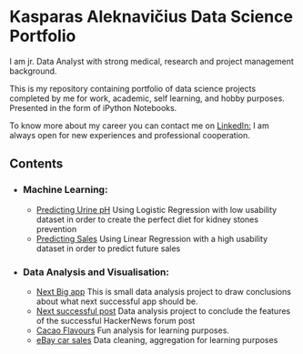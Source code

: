 # Kasparas Aleknavičius Data Science Portfolio

I am jr. Data Analyst with strong medical, research and project management background. 

This is  my repository containing portfolio of data science projects completed by me for work, academic, self learning, and hobby purposes. Presented in the form of iPython Notebooks. 

To know more about my career you can contact me on [LinkedIn:](https://www.linkedin.com/in/kasparas-aleknavicius/)
I am always open for new experiences and professional cooperation.

## Contents

* ### Machine Learning:
  * [Predicting Urine pH](https://github.com/kankius/kasparas/blob/master/ML_projects/Kasparas_Aleknavicius_VCSDA0224.ipynb) Using Logistic Regression with low usability dataset in order to create the perfect diet for kidney stones prevention
  * [Predicting Sales](https://github.com/kankius/kasparas/blob/master/ML_projects/sales_predict.ipynb) Using Linear Regression with a high usability dataset in order to predict future sales
* ### Data Analysis and Visualisation:
  * [Next Big app](https://github.com/kankius/kasparas/blob/master/micro_projects/app_store.ipynb) This is small data analysis project to draw conclusions about what next successful app should be. 
  * [Next successful post](https://github.com/kankius/kasparas/blob/master/micro_projects/Hacker_news_Kasparas_A.ipynb) Data analysis project to conclude the features of the successful HackerNews forum post
  * [Cacao Flavours](https://github.com/kankius/kasparas/blob/master/micro_projects/cacao_flavors_analysis.ipynb) Fun analysis for learning purposes. 
  * [eBay car sales](https://github.com/kankius/kasparas/blob/master/micro_projects/ebay_used_cars.ipynb) Data cleaning, aggregation for learning purposes
